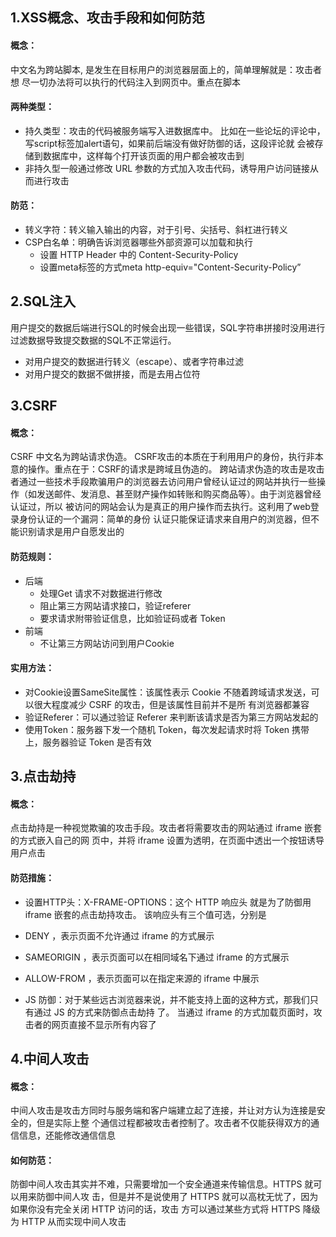 ## 1.XSS概念、攻击手段和如何防范
#### 概念：
中文名为跨站脚本, 是发生在目标用户的浏览器层面上的，简单理解就是：攻击者想 尽一切办法将可以执行的代码注入到网页中。重点在脚本

#### 两种类型：
- 持久类型：攻击的代码被服务端写入进数据库中。 比如在一些论坛的评论中，写script标签加alert语句，如果前后端没有做好防御的话，这段评论就 会被存储到数据库中，这样每个打开该页面的用户都会被攻击到
- 非持久型一般通过修改 URL 参数的方式加入攻击代码，诱导用户访问链接从而进行攻击

#### 防范：
- 转义字符：转义输入输出的内容，对于引号、尖括号、斜杠进行转义
- CSP白名单：明确告诉浏览器哪些外部资源可以加载和执行
    - 设置 HTTP Header 中的 Content-Security-Policy
    - 设置meta标签的方式meta http-equiv="Content-Security-Policy”

## 2.SQL注入
用户提交的数据后端进行SQL的时候会出现一些错误，SQL字符串拼接时没用进行过滤数据导致提交数据的SQL不正常运行。

- 对用户提交的数据进行转义（escape）、或者字符串过滤
- 对用户提交的数据不做拼接，而是去用占位符

## 3.CSRF 
#### 概念：
CSRF 中文名为跨站请求伪造。 CSRF攻击的本质在于利用用户的身份，执行非本意的操作。重点在于：CSRF的请求是跨域且伪造的。 跨站请求伪造的攻击是攻击者通过一些技术手段欺骗用户的浏览器去访问用户曾经认证过的网站并执行一些操作（如发送邮件、发消息、甚至财产操作如转账和购买商品等）。由于浏览器曾经认证过，所以 被访问的网站会认为是真正的用户操作而去执行。这利用了web登录身份认证的一个漏洞：简单的身份 认证只能保证请求来自用户的浏览器，但不能识别请求是用户自愿发出的
	
#### 防范规则：
- 后端
    - 处理Get 请求不对数据进行修改
    - 阻止第三方网站请求接口，验证referer
    - 要求请求附带验证信息，比如验证码或者 Token
- 前端
    - 不让第三方网站访问到用户Cookie


#### 实用方法：
- 对Cookie设置SameSite属性：该属性表示 Cookie 不随着跨域请求发送，可以很大程度减少 CSRF 的攻击，但是该属性目前并不是所 有浏览器都兼容
- 验证Referer：可以通过验证 Referer 来判断该请求是否为第三方网站发起的
- 使用Token：服务器下发一个随机 Token，每次发起请求时将 Token 携带上，服务器验证 Token 是否有效

## 3.点击劫持
#### 概念：
点击劫持是一种视觉欺骗的攻击手段。攻击者将需要攻击的网站通过 iframe 嵌套的方式嵌入自己的网 页中，并将 iframe 设置为透明，在页面中透出一个按钮诱导用户点击
	
#### 防范措施：
- 设置HTTP头：X-FRAME-OPTIONS：这个 HTTP 响应头 就是为了防御用iframe 嵌套的点击劫持攻击。 该响应头有三个值可选，分别是 
- DENY ，表示页面不允许通过 iframe 的方式展示
- SAMEORIGIN ，表示页面可以在相同域名下通过 iframe 的方式展示
- ALLOW-FROM ，表示页面可以在指定来源的 iframe 中展示

- JS 防御：对于某些远古浏览器来说，并不能支持上面的这种方式，那我们只有通过 JS 的方式来防御点击劫持 了。 当通过 iframe 的方式加载页面时，攻击者的网页直接不显示所有内容了

## 4.中间人攻击
#### 概念：
中间人攻击是攻击方同时与服务端和客户端建立起了连接，并让对方认为连接是安全的，但是实际上整 个通信过程都被攻击者控制了。攻击者不仅能获得双方的通信信息，还能修改通信信息
	
#### 如何防范：
防御中间人攻击其实并不难，只需要增加一个安全通道来传输信息。HTTPS 就可以用来防御中间人攻 击，但是并不是说使用了 HTTPS 就可以高枕无忧了，因为如果你没有完全关闭 HTTP 访问的话，攻击 方可以通过某些方式将 HTTPS 降级为 HTTP 从而实现中间人攻击



